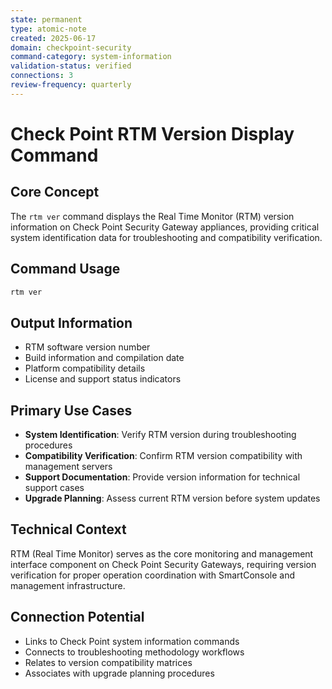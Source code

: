 ```yaml
---
state: permanent
type: atomic-note
created: 2025-06-17
domain: checkpoint-security
command-category: system-information
validation-status: verified
connections: 3
review-frequency: quarterly
---
```


# Check Point RTM Version Display Command

## Core Concept
The `rtm ver` command displays the Real Time Monitor (RTM) version information on Check Point Security Gateway appliances, providing critical system identification data for troubleshooting and compatibility verification.

## Command Usage
```bash
rtm ver
```

## Output Information
- RTM software version number
- Build information and compilation date
- Platform compatibility details
- License and support status indicators

## Primary Use Cases
- **System Identification**: Verify RTM version during troubleshooting procedures
- **Compatibility Verification**: Confirm RTM version compatibility with management servers
- **Support Documentation**: Provide version information for technical support cases
- **Upgrade Planning**: Assess current RTM version before system updates

## Technical Context
RTM (Real Time Monitor) serves as the core monitoring and management interface component on Check Point Security Gateways, requiring version verification for proper operation coordination with SmartConsole and management infrastructure.

## Connection Potential
- Links to Check Point system information commands
- Connects to troubleshooting methodology workflows
- Relates to version compatibility matrices
- Associates with upgrade planning procedures